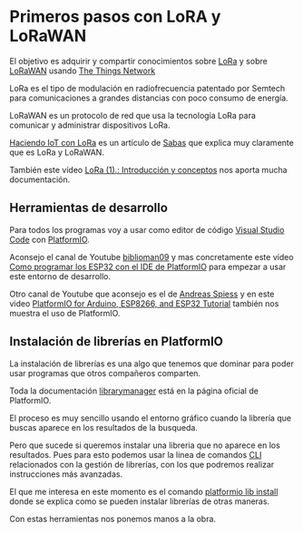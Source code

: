 # Primeros pasos con LoRA y LoRaWAN

El objetivo es adquirir y compartir conocimientos sobre [LoRa](https://github.com/makers-bierzo/TTN-Bierzo/tree/master/Lora_Microcontrolador/LoRa) y sobre [LoRaWAN](https://github.com/makers-bierzo/TTN-Bierzo/tree/master/Lora_Microcontrolador/LoRaWAN) usando [The Things Network](https://www.thethingsnetwork.org/)

LoRa es el tipo de modulación en radiofrecuencia patentado por Semtech para comunicaciones a grandes distancias con poco consumo de energía.

LoRaWAN es un protocolo de red que usa la tecnología LoRa para comunicar y administrar dispositivos LoRa. 

[Haciendo IoT con LoRa](https://medium.com/beelan/haciendo-iot-con-lora-cap%C3%ADtulo-1-qu%C3%A9-es-lora-y-lorawan-8c08d44208e8) es un artículo de [Sabas](https://medium.com/@Sabasacustico) que explica muy claramente que es LoRa y LoRaWAN. 

También este vídeo [LoRa (1).: Introducción y conceptos](https://www.youtube.com/watch?v=qs7Lz9g-mgg) nos aporta mucha documentación. 


## Herramientas de desarrollo

Para todos los programas voy a usar como editor de código [Visual Studio Code](https://code.visualstudio.com/) con [PlatformIO](https://platformio.org/). 

Aconsejo el canal de Youtube [biblioman09](https://www.youtube.com/channel/UC9OHtNnklTrMj9pDu4XiVRQ) y mas concretamente este vídeo [Como programar los ESP32 con el IDE de PlatformIO](https://www.youtube.com/watch?v=TNWt_dXdoIU) para empezar a usar este entorno de desarrollo. 

Otro canal de Youtube que aconsejo es el de [Andreas Spiess](https://www.youtube.com/channel/UCu7_D0o48KbfhpEohoP7YSQ) y en este video [PlatformIO for Arduino, ESP8266, and ESP32 Tutorial](https://www.youtube.com/watch?v=0poh_2rBq7E) también nos muestra el uso de PlatformIO.


## Instalación de librerías en PlatformIO

La instalación de librerías es una algo que tenemos que dominar para poder usar programas que otros compañeros comparten. 

Toda la documentación [librarymanager](https://docs.platformio.org/en/latest/librarymanager/index.html) está en la página oficial de PlatformIO.  

El proceso es muy sencillo usando el entorno gráfico cuando la librería que buscas aparece en los resultados de la busqueda.  

Pero que sucede si queremos instalar una libreria que no aparece en los resultados. Pues para esto podemos usar la linea de comandos [CLI](https://docs.platformio.org/en/latest/librarymanager/quickstart.html#cli-guide) relacionados con la gestión de librerías, con los que podremos realizar instrucciones más avanzadas.


El que me interesa en este momento es el comando [platformio lib install](https://docs.platformio.org/en/latest/userguide/lib/cmd_install.html#usage) donde se explica como se pueden instalar librerías de otras maneras. 


Con estas herramientas nos ponemos manos a la obra.

